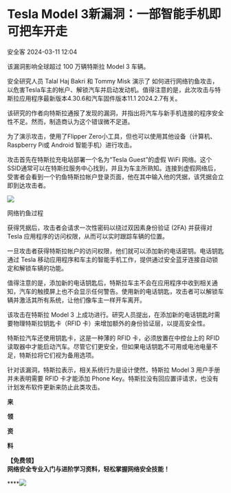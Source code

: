 #  Tesla Model 3新漏洞：一部智能手机即可把车开走   
 安全客   2024-03-11 12:04  
  
该漏洞影响全球超过 100 万辆特斯拉 Model 3 车辆。  
  
安全研究人员 Talal Haj Bakri 和 Tommy Misk 演示了 如何进行网络钓鱼攻击，以危害Tesla车主的帐户、解锁汽车并启动发动机。值得注意的是，此次攻击与特斯拉应用程序最新版本4.30.6和汽车固件版本11.1 2024.2.7有关。  
  
该研究的作者向特斯拉通报了发现的漏洞，并指出将汽车与新手机连接的程序安全性不足。然而，制造商认为这个错误微不足道。  
  
为了演示攻击，使用了Flipper Zero小工具，但也可以使用其他设备（计算机、Raspberry Pi或 Android 智能手机）进行攻击。  
  
攻击首先在特斯拉充电站部署一个名为“Tesla Guest”的虚假 WiFi 网络。这个SSID通常可以在特斯拉服务中心找到，并且为车主所熟知。连接到虚假网络后，受害者会看到一个钓鱼特斯拉帐户登录页面，他在其中输入他的凭据，该凭据会立即到达攻击者。  
  
![](https://mmbiz.qpic.cn/sz_mmbiz_png/Ok4fxxCpBb73HPiaAM75zq0DoMPxeRPBGQF6ic0ZzhYKQ6Iicu3c75qSRUcvVDwicZ2CoZbZTibNJ9VoXTEaggndSLA/640?wx_fmt=png&from=appmsg "")  
  
网络钓鱼过程  
  
获得凭据后，攻击者会请求一次性密码以绕过双因素身份验证 (2FA) 并获得对 Tesla 应用程序的访问权限，从而可以实时跟踪车辆的位置。  
  
一旦攻击者获得特斯拉帐户的访问权限，他们就可以添加新的电话密钥。电话钥匙通过 Tesla 移动应用程序和车主的智能手机工作，提供通过安全蓝牙连接自动锁定和解锁车辆的功能。  
  
值得注意的是，添加新的电话钥匙后，特斯拉车主不会在应用程序中收到相关通知，汽车的触摸屏上也不会显示任何警告。使用新的电话钥匙，攻击者可以解锁车辆并激活其所有系统，让他们像车主一样开车离开。  
  
该攻击在特斯拉 Model 3 上成功进行。研究人员提出，在添加新的电话钥匙时需要物理特斯拉钥匙卡（RFID 卡）来增加额外的身份验证层，以提高安全性。  
  
特斯拉汽车还使用钥匙卡，这是一种薄的 RFID 卡，必须放置在中控台上的 RFID 读取器中才能启动汽车。尽管它们更安全，但如果电话钥匙不可用或电池电量不足，特斯拉将它们视为备用选项。  
  
针对该漏洞，特斯拉表示，相关系统行为是设计使然，特斯拉 Model 3 用户手册并未表明需要 RFID 卡才能添加 Phone Key。特斯拉没有回应置评请求，也没有计划发布软件更新来防止此类攻击。  
  
  
**来**  
  
**领**  
  
**资**  
  
**料**  
  
**【免费领】**  
**网络安全专业入门与进阶学习资料，轻松掌握网络安全技能！**  
  
****![](https://mmbiz.qpic.cn/sz_mmbiz_png/Ok4fxxCpBb59ibIezbic1Dob2DsGBgT7WkA3sJgtXriaUGWIocjCgU8JQth19dEFvC8lSOwlp1ALOVnZltOicA1RkA/640?wx_fmt=png&from=appmsg&wxfrom=5&wx_lazy=1&wx_co=1 "")  
  
  
  
